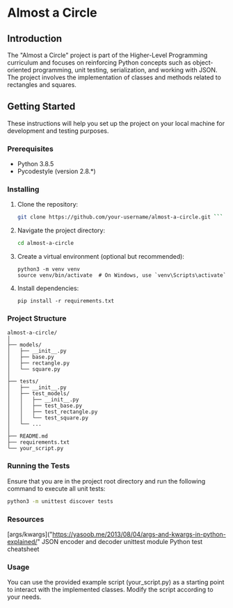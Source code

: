 # Almost a Circle

## Introduction
The "Almost a Circle" project is part of the Higher-Level Programming curriculum and focuses on reinforcing Python concepts such as object-oriented programming, unit testing, serialization, and working with JSON. The project involves the implementation of classes and methods related to rectangles and squares.

## Getting Started
These instructions will help you set up the project on your local machine for development and testing purposes.

### Prerequisites
- Python 3.8.5
- Pycodestyle (version 2.8.*)

### Installing
1. Clone the repository:
   ```bash
   git clone https://github.com/your-username/almost-a-circle.git ```

2. Navigate the project directory:
   ```bash
   cd almost-a-circle
   ```
3. Create a virtual environment (optional but recommended):
   ```
   python3 -m venv venv
   source venv/bin/activate  # On Windows, use `venv\Scripts\activate`
   ```
4. Install dependencies:
   ```
   pip install -r requirements.txt
   ```

### Project Structure
```
almost-a-circle/
│
├── models/
│   ├── __init__.py
│   ├── base.py
│   ├── rectangle.py
│   └── square.py
│
├── tests/
│   ├── __init__.py
│   ├── test_models/
│   │   ├── __init__.py
│   │   ├── test_base.py
│   │   ├── test_rectangle.py
│   │   └── test_square.py
│   └── ...
│
├── README.md
├── requirements.txt
└── your_script.py
```

### Running the Tests
Ensure that you are in the project root directory and run the following command to execute all unit tests:

```bash
python3 -m unittest discover tests
```

### Resources

[args/kwargs]("https://yasoob.me/2013/08/04/args-and-kwargs-in-python-explained/"
JSON encoder and decoder
unittest module
Python test cheatsheet

### Usage
You can use the provided example script (your_script.py) as a starting point to interact with the implemented classes. Modify the script according to your needs.


